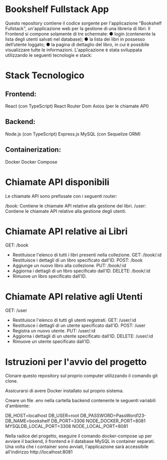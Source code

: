 # Bookshelf Fullstack App
Questo repository contiene il codice sorgente per l'applicazione "Bookshelf Fullstack", un'applicazione web per la gestione di una libreria di libri.
Il Frontend si compone solamente di tre schermate:
● login (contenente la lista degli utenti salvati nel database);
● la lista dei libri in possesso dell’utente loggato;
● la pagina di dettaglio del libro, in cui è possibile visualizzare tutte le informazioni. 
L'applicazione è stata sviluppata utilizzando le seguenti tecnologie e stack:

# Stack Tecnologico
## Frontend:
React (con TypeScript)
React Router Dom
Axios (per le chiamate API)

## Backend:
Node.js (con TypeScript)
Express.js
MySQL (con Sequelize ORM)

## Containerization:
Docker
Docker Compose

# Chiamate API disponibili
Le chiamate API sono prefissate con i seguenti router:

/book: Contiene le chiamate API relative alla gestione dei libri.
/user: Contiene le chiamate API relative alla gestione degli utenti.

# Chiamate API relative ai Libri
GET: /book 
- Restituisce l'elenco di tutti i libri presenti nella collezione.
GET: /book/:id 
  Restituisce i dettagli di un libro specificato dall'ID.
POST: /book 
- Aggiunge un nuovo libro alla collezione.
PUT: /book/:id 
- Aggiorna i dettagli di un libro specificato dall'ID.
DELETE: /book/:id 
- Rimuove un libro specificato dall'ID.

# Chiamate API relative agli Utenti
GET: /user 
- Restituisce l'elenco di tutti gli utenti registrati.
GET: /user/:id 
- Restituisce i dettagli di un utente specificato dall'ID.
POST: /user 
- Registra un nuovo utente.
PUT: /user/:id 
- Aggiorna i dettagli di un utente specificato dall'ID.
DELETE: /user/:id 
- Rimuove un utente specificato dall'ID.

# Istruzioni per l'avvio del progetto
Clonare questo repository sul proprio computer utilizzando il comando git clone.

Assicurarsi di avere Docker installato sul proprio sistema.

Creare un file .env nella cartella backend contenente le seguenti variabili d'ambiente:

DB_HOST=localhost
DB_USER=root
DB_PASSWORD=PassWord123-
DB_NAME=bookshelf
DB_PORT=3306
NODE_DOCKER_PORT=8081
MYSQLDB_LOCAL_PORT=3308
NODE_LOCAL_PORT=8081

Nella radice del progetto, eseguire il comando docker-compose up per avviare il backend, il frontend e il database MySQL in container separati.
Una volta che i container sono avviati, l'applicazione sarà accessibile all'indirizzo http://localhost:8081

